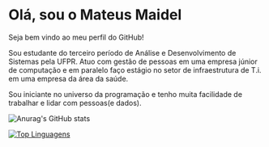 # Olá, sou o Mateus Maidel

Seja bem vindo ao meu perfil do GitHub!

Sou estudante do terceiro período de Análise e Desenvolvimento de Sistemas pela UFPR. 
Atuo com gestão de pessoas em uma empresa júnior de computação e em paralelo faço 
estágio no setor de infraestrutura de T.i. em uma empresa da área da saúde. 

Sou iniciante no universo da programação e tenho muita facilidade de trabalhar e lidar com pessoas(e dados).


![Anurag's GitHub stats](https://github-readme-stats.vercel.app/api?username=anuraghazra&show_icons=true&theme=dracula)

[![Top Linguagens](https://github-readme-stats.vercel.app/api/top-langs/?username=maidell&layout=compact)](https://github.com/anuraghazra/github-readme-stats)
